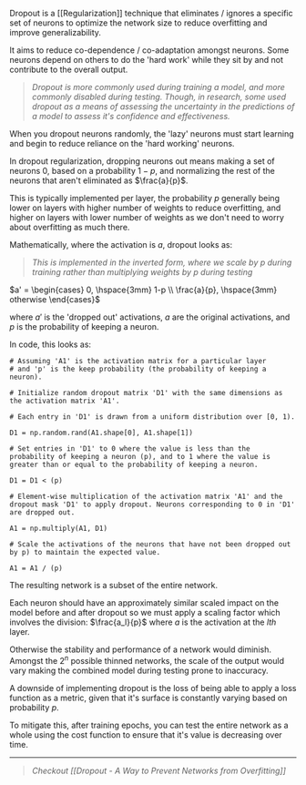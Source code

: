 Dropout is a [[Regularization]] technique that eliminates / ignores a specific set of neurons to optimize the network size to reduce overfitting and improve generalizability.

It aims to reduce co-dependence / co-adaptation amongst neurons. Some neurons depend on others to do the 'hard work' while they sit by and not contribute to the overall output.

>*Dropout is more commonly used during training a model, and more commonly disabled during testing. Though, in research, some used dropout as a means of assessing the uncertainty in the predictions of a model to assess it's confidence and effectiveness.*

When you dropout neurons randomly, the 'lazy' neurons must start learning and begin to reduce reliance on the 'hard working' neurons.

In dropout regularization, dropping neurons out means making a set of neurons $0$, based on a probability $1- p$, and normalizing the rest of the neurons that aren't eliminated as $\frac{a}{p}$.

This is typically implemented per layer, the probability $p$ generally being lower on layers with higher number of weights to reduce overfitting, and higher on layers with lower number of weights as we don't need to worry about overfitting as much there.

Mathematically, where the activation is $a$, dropout looks as:

>*This is implemented in the inverted form, where we scale by $p$ during training rather than multiplying weights by $p$ during testing*

$a' = \begin{cases} 0, \hspace{3mm} 1-p \\ \frac{a}{p}, \hspace{3mm} otherwise \end{cases}$

where $a'$ is the 'dropped out' activations, $a$ are the original activations, and $p$ is the probability of keeping a neuron.

In code, this looks as:

```
# Assuming 'A1' is the activation matrix for a particular layer 
# and 'p' is the keep probability (the probability of keeping a neuron). 

# Initialize random dropout matrix 'D1' with the same dimensions as the activation matrix 'A1'. 

# Each entry in 'D1' is drawn from a uniform distribution over [0, 1). 

D1 = np.random.rand(A1.shape[0], A1.shape[1]) 

# Set entries in 'D1' to 0 where the value is less than the probability of keeping a neuron (p), and to 1 where the value is greater than or equal to the probability of keeping a neuron. 

D1 = D1 < (p) 

# Element-wise multiplication of the activation matrix 'A1' and the dropout mask 'D1' to apply dropout. Neurons corresponding to 0 in 'D1' are dropped out. 

A1 = np.multiply(A1, D1) 

# Scale the activations of the neurons that have not been dropped out by p) to maintain the expected value. 

A1 = A1 / (p)
```

The resulting network is a subset of the entire network.

Each neuron should have an approximately similar scaled impact on the model before and after dropout so we must apply a scaling factor which involves the division: $\frac{a_l}{p}$ where $a$ is the activation at the $lth$ layer.

Otherwise the stability and performance of a network would diminish. Amongst the $2^n$ possible thinned networks, the scale of the output would vary making the combined model during testing prone to inaccuracy.

A downside of implementing dropout is the loss of being able to apply a loss function as a metric, given that it's surface is constantly varying based on probability $p$. 

To mitigate this, after training epochs, you can test the entire network as a whole using the cost function to ensure that it's value is decreasing over time.

---
> *Checkout [[Dropout - A Way to Prevent Networks from Overfitting]]*